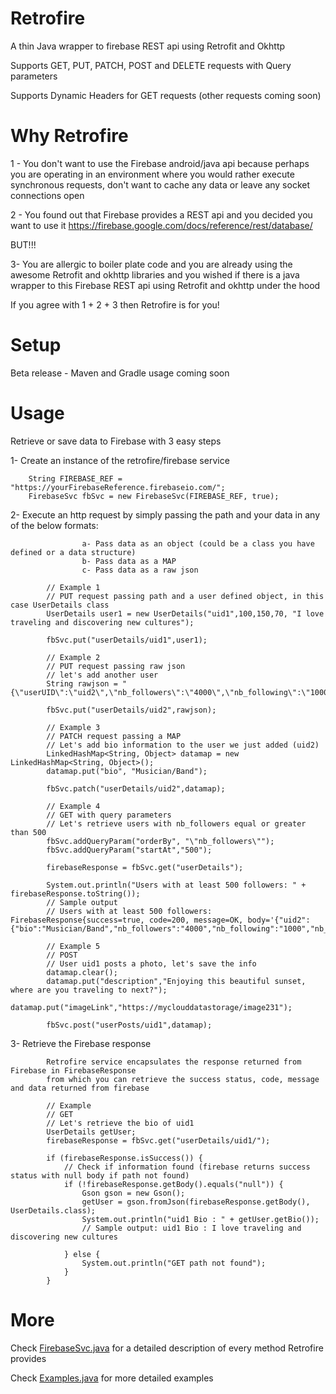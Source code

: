 # Retrofire
A thin Java wrapper to firebase REST api using Retrofit and Okhttp

Supports GET, PUT, PATCH, POST and DELETE requests with Query parameters

Supports Dynamic Headers for GET requests (other requests coming soon)

# Why Retrofire

1 - You don't want to use the Firebase android/java api because perhaps you are operating in
an environment where you would rather execute synchronous requests, don't want to cache any data or
leave any socket connections open

2 - You found out that Firebase provides a REST api and you decided you want to use it
 https://firebase.google.com/docs/reference/rest/database/

 BUT!!!

3- You are allergic to boiler plate code and you are already using the awesome Retrofit and okhttp libraries and
you wished if there is a java wrapper to this Firebase REST api using Retrofit and okhttp under the hood

If you agree with 1 + 2 + 3 then Retrofire is for you!

# Setup
Beta release -
Maven and Gradle usage coming soon

# Usage
Retrieve or save data to Firebase with 3 easy steps

1- Create an instance of the retrofire/firebase service

        String FIREBASE_REF = "https://yourFirebaseReference.firebaseio.com/";
        FirebaseSvc fbSvc = new FirebaseSvc(FIREBASE_REF, true);

2- Execute an http request by simply passing the path and your data in any of the below formats:

                    a- Pass data as an object (could be a class you have defined or a data structure)
                    b- Pass data as a MAP
                    c- Pass data as a raw json

            // Example 1
            // PUT request passing path and a user defined object, in this case UserDetails class
            UserDetails user1 = new UserDetails("uid1",100,150,70, "I love traveling and discovering new cultures");

            fbSvc.put("userDetails/uid1",user1);

            // Example 2
            // PUT request passing raw json
            // let's add another user
            String rawjson = "{\"userUID\":\"uid2\",\"nb_followers\":\"4000\",\"nb_following\":\"1000\",\"nb_posts\":\"300\"}";

            fbSvc.put("userDetails/uid2",rawjson);

            // Example 3
            // PATCH request passing a MAP
            // Let's add bio information to the user we just added (uid2)
            LinkedHashMap<String, Object> datamap = new LinkedHashMap<String, Object>();
            datamap.put("bio", "Musician/Band");

            fbSvc.patch("userDetails/uid2",datamap);

            // Example 4
            // GET with query parameters
            // Let's retrieve users with nb_followers equal or greater than 500
            fbSvc.addQueryParam("orderBy", "\"nb_followers\"");
            fbSvc.addQueryParam("startAt","500");

            firebaseResponse = fbSvc.get("userDetails");

            System.out.println("Users with at least 500 followers: " + firebaseResponse.toString());
            // Sample output
            // Users with at least 500 followers: FirebaseResponse{success=true, code=200, message=OK, body='{"uid2":{"bio":"Musician/Band","nb_followers":"4000","nb_following":"1000","nb_posts":"300","userUID":"uid2"}}'}

            // Example 5
            // POST
            // User uid1 posts a photo, let's save the info
            datamap.clear();
            datamap.put("description","Enjoying this beautiful sunset, where are you traveling to next?");
            datamap.put("imageLink","https://myclouddatastorage/image231");

            fbSvc.post("userPosts/uid1",datamap);


3- Retrieve the Firebase response

            Retrofire service encapsulates the response returned from Firebase in FirebaseResponse
            from which you can retrieve the success status, code, message and data returned from firebase

            // Example
            // GET
            // Let's retrieve the bio of uid1
            UserDetails getUser;
            firebaseResponse = fbSvc.get("userDetails/uid1/");

            if (firebaseResponse.isSuccess()) {
                // Check if information found (firebase returns success status with null body if path not found)
                if (!firebaseResponse.getBody().equals("null")) {
                    Gson gson = new Gson();
                    getUser = gson.fromJson(firebaseResponse.getBody(), UserDetails.class);
                    System.out.println("uid1 Bio : " + getUser.getBio());
                    // Sample output: uid1 Bio : I love traveling and discovering new cultures

                } else {
                    System.out.println("GET path not found");
                }
            }


# More
 Check [FirebaseSvc.java](/src/main/java/service/FirebaseSvc.java) for a detailed description of every
 method Retrofire provides

 Check [Examples.java](/src/test/java/Examples.java) for more detailed examples